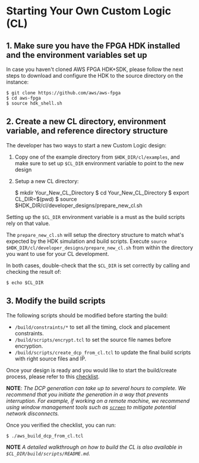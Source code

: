 # Starting Your Own Custom Logic (CL)

## 1. Make sure you have the FPGA HDK installed and the environment variables set up

In case you haven't cloned AWS FPGA HDK+SDK, please follow the next steps to download and configure the HDK to the source directory on the instance:

    $ git clone https://github.com/aws/aws-fpga
    $ cd aws-fpga
    $ source hdk_shell.sh

## 2. Create a new CL directory, environment variable, and reference directory structure

The developer has two ways to start a new Custom Logic design:

 1) Copy one of the example directory from `$HDK_DIR/cl/examples`, and make sure to set up `$CL_DIR` environment variable to point to the new design 

 2) Setup a new CL directory:
 
    $ mkdir Your_New_CL_Directory
    $ cd Your_New_CL_Directory
    $ export CL_DIR=$(pwd)
    $ source $HDK_DIR/cl/developer_designs/prepare_new_cl.sh 
        
Setting up the `$CL_DIR` environment variable is a must as the build scripts rely on that value.

The `prepare_new_cl.sh` will setup the directory structure to match what's expected by the HDK simulation and build scripts. Execute `source $HDK_DIR/cl/developer_designs/prepare_new_cl.sh` from within the directory you want to use for your CL development.

In both cases, double-check that the `$CL_DIR` is set correctly by calling and checking the result of:

    $ echo $CL_DIR

## 3. Modify the build scripts

The following scripts should be modified before starting the build:
 - `/build/constraints/*`   to set all the timing, clock and placement constraints.
 - `/build/scripts/encrypt.tcl`   to set the source file names before encryption.
 - `/build/scripts/create_dcp_from_cl.tcl`   to update the final build scripts with right source files and IP.
        
Once your design is ready and you would like to start the build/create process, please refer to this [checklist](../CHECKLIST_BEFORE_BUILDING_CL.md).


**NOTE**: *The DCP generation can take up to several hours to complete. 
We recommend that you initiate the generation in a way that prevents interruption. 
For example, if working on a remote machine, we recommend using window management tools such as [`screen`](https://www.gnu.org/software/screen/manual/screen.html) to mitigate potential network disconnects.*  


Once you verified the checklist, you can run:

    $ ./aws_build_dcp_from_cl.tcl
         
**NOTE** *A detailed walkthrough on how to build the CL is also available in `$CL_DIR/build/scripts/README.md`.*



